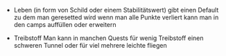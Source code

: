 - Leben (in form von Schild oder einem Stabilitätswert) 
gibt einen Default zu dem man geresetted wird wenn man alle Punkte verliert
kann man in den camps auffüllen oder erweitern

- Treibstoff
Man kann in manchen Quests für wenig Treibstoff einen schweren Tunnel oder für viel mehrere leichte fliegen

